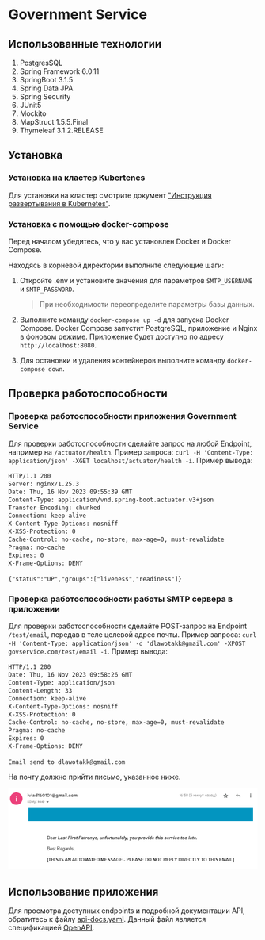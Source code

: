 # Government Service

## Использованные технологии

1. PostgresSQL
2. Spring Framework 6.0.11
3. SpringBoot 3.1.5
4. Spring Data JPA
5. Spring Security
6. JUnit5
7. Mockito
8. MapStruct 1.5.5.Final
9. Thymeleaf 3.1.2.RELEASE

## Установка

### Установка на кластер Kubertenes

Для установки на кластер смотрите документ  ["Инструкция развертывания в Kubernetes"](../k8s/README.md).

### Установка с помощью docker-compose

Перед началом убедитесь, что у вас установлен Docker и Docker Compose.

Находясь в корневой директории выполните следующие шаги:

1. Откройте .env и установите значения для параметров `SMTP_USERNAME` и `SMTP_PASSWORD`.
    > При необходимости переопределите параметры базы данных.

2. Выполните команду `docker-compose up -d` для запуска Docker Compose. Docker Compose запустит PostgreSQL, приложение и Nginx в фоновом режиме.
Приложение будет доступно по адресу `http://localhost:8080`.

3. Для остановки и удаления контейнеров выполните команду `docker-compose down`.

## Проверка работоспособности

### Проверка работоспособности приложения Government Service

Для проверки работоспособности сделайте запрос на любой Endpoint, например на `/actuator/health`. Пример запроса: `curl -H 'Content-Type: application/json' -XGET localhost/actuator/health -i`.
Пример вывода:
```shell
HTTP/1.1 200 
Server: nginx/1.25.3
Date: Thu, 16 Nov 2023 09:55:39 GMT
Content-Type: application/vnd.spring-boot.actuator.v3+json
Transfer-Encoding: chunked
Connection: keep-alive
X-Content-Type-Options: nosniff
X-XSS-Protection: 0
Cache-Control: no-cache, no-store, max-age=0, must-revalidate
Pragma: no-cache
Expires: 0
X-Frame-Options: DENY

{"status":"UP","groups":["liveness","readiness"]}
```

### Проверка работоспособности работы SMTP сервера в приложении

Для проверки работоспособности сделайте POST-запрос на Endpoint `/test/email`, передав в теле целевой адрес почты. Пример запроса: `curl -H 'Content-Type: application/json' -d 'dlawotakk@gmail.com' -XPOST govservice.com/test/email -i`.
Пример вывода:
```shell
HTTP/1.1 200 
Date: Thu, 16 Nov 2023 09:58:26 GMT
Content-Type: application/json
Content-Length: 33
Connection: keep-alive
X-Content-Type-Options: nosniff
X-XSS-Protection: 0
Cache-Control: no-cache, no-store, max-age=0, must-revalidate
Pragma: no-cache
Expires: 0
X-Frame-Options: DENY

Email send to dlawotakk@gmail.com
```

На почту должно прийти письмо, указанное ниже.

![Тестовое письмо](resources/letter.png)

## Использование приложения

Для просмотра доступных endpoints и подробной документации API, обратитесь к файлу [api-docs.yaml](resources/api-docs.yaml). Данный файл является спецификацией [OpenAPI](https://spec.openapis.org/oas/latest.html).


